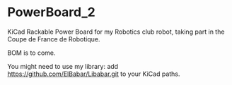 # PowerBoard_2

KiCad Rackable Power Board for my Robotics club robot, taking part in the Coupe de France de Robotique.

BOM is to come.	

You might need to use my library:
add https://github.com/ElBabar/Libabar.git
to your KiCad paths.
